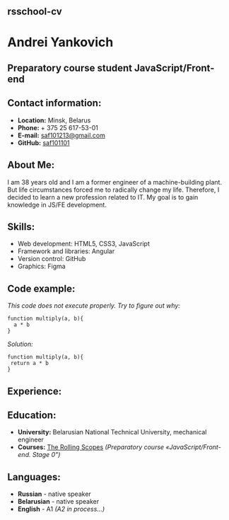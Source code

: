 ## **rsschool-cv**

# **Andrei Yankovich**

## **Preparatory course student JavaScript/Front-end**

## **Contact information:**

* **Location:** Minsk, Belarus
* **Phone:** + 375 25 617-53-01
* **E-mail:** <saf101213@gmail.com>
* **GitHub:** [saf101101](https://github.com/saf101101)

## **About Me:**

I am 38 years old and I am a former engineer of a machine-building plant. But life circumstances forced me to radically change my life. Therefore, I decided to learn a new profession related to IT. My goal is to gain knowledge in JS/FE development.

## **Skills:**

* Web development: HTML5, CSS3, JavaScript
* Framework and libraries: Angular
* Version control: GitHub
* Graphics: Figma

## **Code example:**

*This code does not execute properly. Try to figure out why:*
```
function multiply(a, b){
  a * b
}
```

*Solution:*

```
function multiply(a, b){
 return a * b
}
```

## **Experience:**

## **Education:**

* **University:** Belarusian National Technical University, mechanical engineer
* **Courses:** [The Rolling Scopes](https://rs.school/js-stage0/) *(Preparatory course «JavaScript/Front-end. Stage 0")*

## **Languages:**

* **Russian** - native speaker
* **Belarusian** - native speaker
* **English** - A1 *(A2 in process…)*